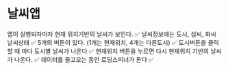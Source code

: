 # 날씨앱

앱이 실행되자마자 현재 위치기반의 날씨가 보인다. ✅
날씨정보에는 도시, 섭씨, 화씨 날씨상태 ✅
5개의 버튼이 있다. (1개는 현재위치, 4개는 다른도시) ✅
도시버튼을 클릭할 때 마다 도시별 날씨가 나온다 ✅
현재위치 버튼을 누르면 다시 현재위치 기반의 날씨가 나온다. ✅
데이터를 들고오는 동안 로딩스피너가 돈다 ✅

